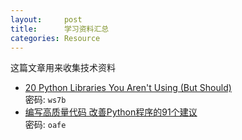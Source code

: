 ```yaml
---
layout:     post
title:      学习资料汇总
categories: Resource
---
```


这篇文章用来收集技术资料

* [20 Python Libraries You Aren't Using (But Should)][1]  
  密码: `ws7b`
* [编写高质量代码 改善Python程序的91个建议][2]  
  密码: `oafe`

[1]:https://pan.baidu.com/s/1OFkRLNXzmfr6z0JI5rdpFg
[2]:https://pan.baidu.com/s/1h0VqFxit1yDE0Ny46nj_Jw